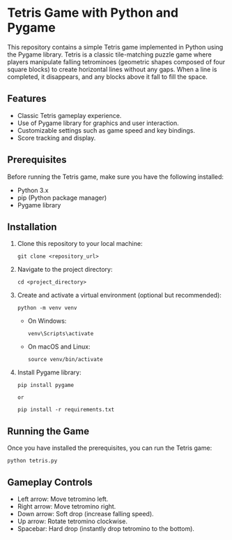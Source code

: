 # Tetris Game with Python and Pygame

This repository contains a simple Tetris game implemented in Python using the Pygame library. Tetris is a classic tile-matching puzzle game where players manipulate falling tetrominoes (geometric shapes composed of four square blocks) to create horizontal lines without any gaps. When a line is completed, it disappears, and any blocks above it fall to fill the space.

## Features

- Classic Tetris gameplay experience.
- Use of Pygame library for graphics and user interaction.
- Customizable settings such as game speed and key bindings.
- Score tracking and display.

## Prerequisites

Before running the Tetris game, make sure you have the following installed:

- Python 3.x
- pip (Python package manager)
- Pygame library

## Installation

1. Clone this repository to your local machine:

    ```
    git clone <repository_url>
    ```

2. Navigate to the project directory:

    ```
    cd <project_directory>
    ```

3. Create and activate a virtual environment (optional but recommended):

    ```
    python -m venv venv
    ```

    - On Windows:

        ```
        venv\Scripts\activate
        ```

    - On macOS and Linux:

        ```
        source venv/bin/activate
        ```

4. Install Pygame library:

    ```
    pip install pygame
    ```

    `or`

    ```
    pip install -r requirements.txt
    ```

## Running the Game
Once you have installed the prerequisites, you can run the Tetris game:

```
python tetris.py
```

## Gameplay Controls

* Left arrow: Move tetromino left.
* Right arrow: Move tetromino right.
* Down arrow: Soft drop (increase falling speed).
* Up arrow: Rotate tetromino clockwise.
* Spacebar: Hard drop (instantly drop tetromino to the bottom).